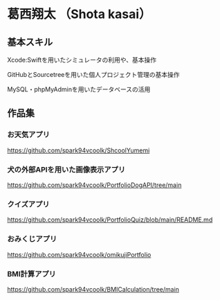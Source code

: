 # 葛西翔太 （Shota kasai）

## 基本スキル
 Xcode:Swiftを用いたシミュレータの利用や、基本操作
 
 GitHubとSourcetreeを用いた個人プロジェクト管理の基本操作
 
 MySQL・phpMyAdminを用いたデータベースの活用
## 作品集
### お天気アプリ
https://github.com/spark94vcoolk/ShcoolYumemi
### 犬の外部APIを用いた画像表示アプリ
https://github.com/spark94vcoolk/PortfolioDogAPI/tree/main
### クイズアプリ
https://github.com/spark94vcoolk/PortfolioQuiz/blob/main/README.md
### おみくじアプリ
https://github.com/spark94vcoolk/omikujiPortfolio
### BMI計算アプリ
https://github.com/spark94vcoolk/BMICalculation/tree/main
